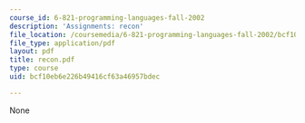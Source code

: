 ```yaml
---
course_id: 6-821-programming-languages-fall-2002
description: 'Assignments: recon'
file_location: /coursemedia/6-821-programming-languages-fall-2002/bcf10eb6e226b49416cf63a46957bdec_recon.pdf
file_type: application/pdf
layout: pdf
title: recon.pdf
type: course
uid: bcf10eb6e226b49416cf63a46957bdec

---
```

None